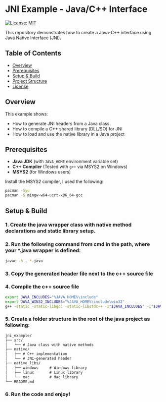 # JNI Example - Java/C++ Interface

[![License: MIT](https://img.shields.io/badge/License-MIT-yellow.svg)](https://opensource.org/licenses/MIT)

This repository demonstrates how to create a Java-C++ interface using Java Native Interface (JNI).

## Table of Contents
- [Overview](#-overview)
- [Prerequisites](#-prerequisites)
- [Setup & Build](#-setup--build)
- [Project Structure](#-project-structure)
- [License](#-license)

## Overview
This example shows:
- How to generate JNI headers from a Java class
- How to compile a C++ shared library (DLL/SO) for JNI
- How to load and use the native library in a Java project

## Prerequisites
- **Java JDK** (with `JAVA_HOME` environment variable set)
- **C++ Compiler** (Tested with `g++` via MSYS2 on Windows)
- **MSYS2** (for Windows users)

Install the MSYS2 compiler, I used the following: 
```bash
pacman -Syu
pacman -S mingw-w64-ucrt-x86_64-gcc
```

## Setup & Build

### 1. Create the java wrapper class with native method declarations and static library setup.
### 2. Run the following command from cmd in the path, where your *.java wrapper is defined:
```bash
javac -h . *.java
```
### 3. Copy the generated header file next to the c++ source file
### 4. Compile the c++ source file
```bash
export JAVA_INCLUDES="%JAVA_HOME%\include"
export JAVA_WIN32_INCLUDES="%JAVA_HOME%\include\win32"
g++ -static -static-libgcc -static-libstdc++ -I"$JAVA_INCLUDES" -I"$JAVA_WIN32_INCLUDES" -shared -o "*.dll" "*.cpp" -Wl,--add-stdcall-alias
```
### 5. Create a folder structure in the root of the java project as following:
````markdown
jni_example/
├── src/
│   └── # Java class with native methods
├── native/
│   ├── # C++ implementation
│   └── # JNI-generated header
├── native_libs/
│   ├── windows     # Windows library
│   ├── linux       # Linux library
│   └── mac         # Mac library
└── README.md
````
### 6. Run the code and enjoy!